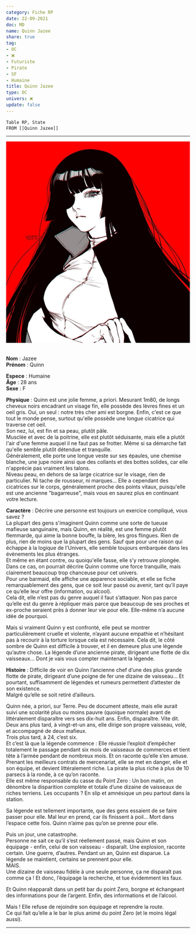 ```yaml
---
category: Fiche RP
date: 22-09-2021
doc: MD
name: Quinn Jazee
share: true
tag:
- OC
- ❌
- Futuriste
- Pirate
- SF
- Humaine
title: Quinn Jazee
type: OC
univers: ❌
update: false
---
```


```dataview  
Table RP, State  
FROM [[Quinn Jazee]]  
   ```  
---  
![+pinsc4630a55340574be274a8906564d0796](../assets/img/c4630a55340574be274a8906564d0796.png)   
  
$~$  
**Nom** :  Jazee  
**Prénom** : Quinn  
  
**Espece** : Humaine  
**Âge** : 28 ans  
**Sexe** : F  
  
**Physique** : Quinn est une jolie femme, a priori. Mesurant 1m80, de longs cheveux noirs encadrant un visage fin, elle possède des lèvres fines et un oeil gris. Oui, un seul : notre très cher ami est borgne. Enfin, c'est ce que tout le monde pense, surtout qu'elle possède une longue cicatrice qui traverse cet oeil.   
Son nez, lui, est fin et sa peau, plutôt pâle.   
Musclée et avec de la poitrine, elle est plutôt séduisante, mais elle a plutôt l'air d'une femme auquel il ne faut pas se frotter. Même si sa démarche fait qu'elle semble plutôt détendue et tranquille.  
Généralement, elle porte une longue veste sur ses épaules, une chemise blanche, une jupe noire ainsi que des collants et des bottes solides, car elle n'apprécie pas vraiment les talons.   
Niveau peau, en dehors de sa large cicatrice sur le visage, rien de particulier. Ni tache de rousseur, ni marques... Elle a cependant des cicatrices sur le corps, généralement proche des points vitaux, puisqu'elle est une ancienne "bagarreuse", mais vous en saurez plus en continuant votre lecture.   
  
**Caractère** : Décrire une personne est toujours un exercice compliqué, vous savez ?   
La plupart des gens s'imaginent Quinn comme une sorte de tueuse mafieuse sanguinaire, mais Quinn, en réalité, est une femme plutôt flemmarde, qui aime la bonne bouffe, la bière, les gros flingues. Rien de plus, rien de moins que la plupart des gens. Sauf que pour une raison qui échappe à la logique de l'Univers, elle semble toujours embarquée dans les évènements les plus étranges.   
Et même en étant contre, ou quoiqu'elle fasse, elle s'y retrouve plongée.   
Dans ce cas, on pourrait décrire Quinn comme une force tranquille, mais clairement beaucoup trop chanceuse pour cet univers.   
Pour une barmaid, elle affiche une apparence sociable, et elle se fiche remarquablement des gens, que ce soit leur passé ou avenir, tant qu’il paye ce qu’elle leur offre (information, ou alcool).   
Cela dit, elle n’est pas du genre auquel il faut s’attaquer. Non pas parce qu’elle est du genre à répliquer mais parce que beaucoup de ses proches et ex-proche seraient près à donner leur vie pour elle. Elle-même n’a aucune idée de pourquoi.  
  
Mais si vraiment Quinn y est confronté, elle peut se montrer particulièrement cruelle et violente, n’ayant aucune empathie et n’hésitant pas à recourir à la torture lorsque cela est nécessaire. Cela dit, le côté sombre de Quinn est difficile à trouver, et il en demeure plus une légende qu’autre chose. La légende d’une ancienne pirate, dirigeant une flotte de dix vaisseaux... Dont je vais vous compter maintenant la légende.  
  
**Histoire** : Difficile de voir en Quinn l’ancienne chef d’une des plus grande flotte de pirate, dirigeant d’une poigne de fer une dizaine de vaisseau... Et pourtant, suffisamment de légendes et rumeurs permettent d’attester de son existence.  
Malgré qu’elle se soit retiré d’ailleurs.   
  
Quinn née, a priori, sur Terre. Peu de document atteste, mais elle aurait suivi une scolarité plus ou moins pauvre (quoique normale) avant de littéralement disparaître vers ses dix-huit ans. Enfin, disparaître. Vite dit.  
Deux ans plus tard, à vingt-et-un ans, elle dirige son propre vaisseau, volé, et accompagné de deux mafieux.  
Trois plus tard, à 24, c’est six.  
Et c’est là que la légende commence : Elle réussie l’exploit d’empêcher totalement le passage pendant six mois de vaisseaux de commerces et tient tête à l’armée pendant de nombreux mois. Et on raconte qu’elle s’en amuse.   
Prenant les meilleurs contrats de mercenariat, elle se met en danger, elle et son équipe, et devient littéralement riche. La pirate la plus riche à plus de 10 parsecs à la ronde, à ce qu’on raconte.  
Elle est même responsable du casse du Point Zero : Un bon matin, on dénombre la disparition complète et totale d’une dizaine de vaisseaux de riches terriens. Les occupants ? En slip et amnésique un peu partout dans la station.  
  
Sa légende est tellement importante, que des gens essaient de se faire passer pour elle. Mal leur en prend, car ils finissent à poil... Mort dans l’espace cette fois. Quinn n’aime pas qu’on se prenne pour elle.  
  
Puis un jour, une catastrophe.  
Personne ne sait ce qu’il s’est réellement passé, mais Quinn et son équipage - enfin, celui de son vaisseau - disparaît. Une explosion, raconte certain. Une guerre, d’autres. Pendant un an, Quinn est disparue. La légende se maintient, certains se prennent pour elle.  
MAIS.  
Une dizaine de vaisseau fidèle à une seule personne, ça ne disparaît pas comme ça ! Et donc, l’équipage la recherche, et tue évidemment les faux.   
  
Et Quinn réapparaît dans un petit bar du point Zero, borgne et échangeant des informations pour de l’argent. Enfin, des informations et de l’alcool.  
  
Mais ! Elle refuse de rejoindre son équipage et reprendre la route.  
Ce qui fait qu’elle a le bar le plus animé du point Zero (et le moins légal aussi).   
  
---